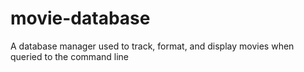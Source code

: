# movie-database
A database manager used to track, format, and display movies when queried to the command line
